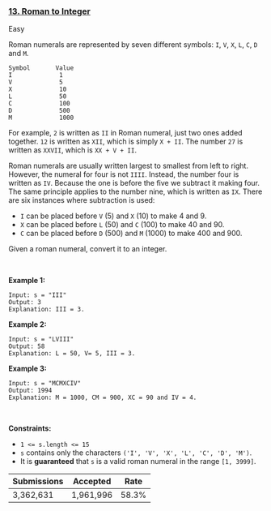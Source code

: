 ### [13. Roman to Integer](https://leetcode.com/problems/roman-to-integer/)

Easy

Roman numerals are represented by seven different symbols: `` I ``, `` V ``, `` X ``, `` L ``, `` C ``, `` D `` and `` M ``.

```
Symbol       Value
I             1
V             5
X             10
L             50
C             100
D             500
M             1000
```

For example, `` 2 `` is written as `` II `` in Roman numeral, just two ones added together. `` 12 `` is written as `` XII ``, which is simply `` X + II ``. The number `` 27 `` is written as `` XXVII ``, which is `` XX + V + II ``.

Roman numerals are usually written largest to smallest from left to right. However, the numeral for four is not `` IIII ``. Instead, the number four is written as `` IV ``. Because the one is before the five we subtract it making four. The same principle applies to the number nine, which is written as `` IX ``. There are six instances where subtraction is used:

*   `` I `` can be placed before `` V `` (5) and `` X `` (10) to make 4 and 9. 
*   `` X `` can be placed before `` L `` (50) and `` C `` (100) to make 40 and 90. 
*   `` C `` can be placed before `` D `` (500) and `` M `` (1000) to make 400 and 900.

Given a roman numeral, convert it to an integer.

 

__Example 1:__

```
Input: s = "III"
Output: 3
Explanation: III = 3.
```

__Example 2:__

```
Input: s = "LVIII"
Output: 58
Explanation: L = 50, V= 5, III = 3.
```

__Example 3:__

```
Input: s = "MCMXCIV"
Output: 1994
Explanation: M = 1000, CM = 900, XC = 90 and IV = 4.
```

 

__Constraints:__

*   `` 1 <= s.length <= 15 ``
*   `` s `` contains only the characters `` ('I', 'V', 'X', 'L', 'C', 'D', 'M') ``.
*   It is __guaranteed__ that `` s `` is a valid roman numeral in the range `` [1, 3999] ``.

| Submissions    | Accepted     | Rate   |
| -------------- | ------------ | ------ |
| 3,362,631 | 1,961,996 | 58.3% |